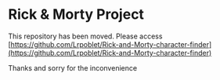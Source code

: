 # Rick & Morty Project

This repository has been moved. Please access [https://github.com/Lrpoblet/Rick-and-Morty-character-finder](https://github.com/Lrpoblet/Rick-and-Morty-character-finder)

Thanks and sorry for the inconvenience
